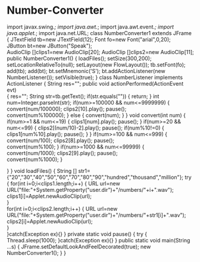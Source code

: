 # Number-Converter
import javax.swing.*;
import java.awt.*;
import java.awt.event.*;
import java.applet.*;
import java.net.URL;
class NumberConverter1 extends JFrame
{
 JTextField tb=new JTextField(12);
 Font fo=new Font("arial",0,20);	
 JButton bt=new JButton("Speak");	
 AudioClip []clips1=new AudioClip[20];
 AudioClip []clips2=new AudioClip[11];
 public NumberConverter1()
 {
	loadFiles();
	setSize(300,200);
	setLocationRelativeTo(null);
	setLayout(new FlowLayout());
	tb.setFont(fo);
	add(tb);
	add(bt);
	bt.setMnemonic('S');
	bt.addActionListener(new NumberListener());
	setVisible(true);
 }
 class NumberListener implements ActionListener
 {
  String res="";
  public void actionPerformed(ActionEvent evt)	
  {
	res="";
	String str=tb.getText();
	if(str.equals(""))
	{
	 return;
	}
	int num=Integer.parseInt(str);
	if(num>=100000 && num<=9999999)
	{
	  convert(num/100000);
	  clips2[10].play();
	  pause(); 	  
	  convert(num%100000);
	}
	else
	{
	  convert(num);
	}
  }
  void convert(int num)
  {
	if(num>=1 && num<=19)
	{
	  clips1[num].play();
	  pause();
	}
	if(num>=20 && num<=99)
	{
	  clips2[(num/10)-2].play();
	  pause();
	  if(num%10!=0)
	  {
	   clips1[num%10].play();
	   pause();
	  }
	}
	if(num>=100 && num<=999)
	{
	  convert(num/100);
	  clips2[8].play();
	  pause(); 	  
	  convert(num%100);
	}
	if(num>=1000 && num<=99999)
	{
	  convert(num/1000);
	  clips2[9].play();
	  pause(); 	  
	  convert(num%1000);
	}
	
  }
 }
 void loadFiles()
 {
  String [] str1={"20","30","40","50","60","70","80","90","hundred","thousand","million"};
  try
  {
   for(int i=0;i<clips1.length;i++)
   {
     URL url=new URL("file:"+System.getProperty("user.dir")+"/numbers/"+i+".wav");	
     clips1[i]=Applet.newAudioClip(url);	
   } 	
   for(int i=0;i<clips2.length;i++)
   {
     URL url=new URL("file:"+System.getProperty("user.dir")+"/numbers/"+str1[i]+".wav");	
     clips2[i]=Applet.newAudioClip(url);	
   } 	
  }catch(Exception ex){}
 }
 private static void pause()
 {
	try
	{
	  Thread.sleep(1000);
	}catch(Exception ex){}
 }
 public static void main(String ...s)
 {
	JFrame.setDefaultLookAndFeelDecorated(true);
	new NumberConverter1();
 }
}
